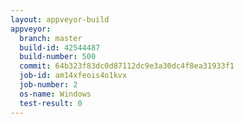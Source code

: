 ```yaml
---
layout: appveyor-build
appveyor:
  branch: master
  build-id: 42544487
  build-number: 500
  commit: 64b323f83dc0d87112dc9e3a30dc4f8ea31933f1
  job-id: am14xfeois4o1kvx
  job-number: 2
  os-name: Windows
  test-result: 0
---
```

